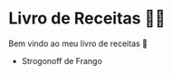 # Livro de Receitas :man_cook:



Bem vindo ao meu livro de receitas :wave:



- Strogonoff de Frango



